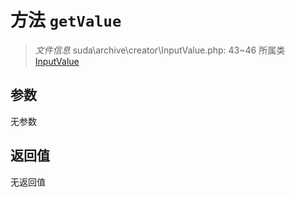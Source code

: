 # 方法 `getValue`

> *文件信息* suda\archive\creator\InputValue.php: 43~46
> 所属类 [InputValue](../InputValue.md)




## 参数


无参数


## 返回值

无返回值
